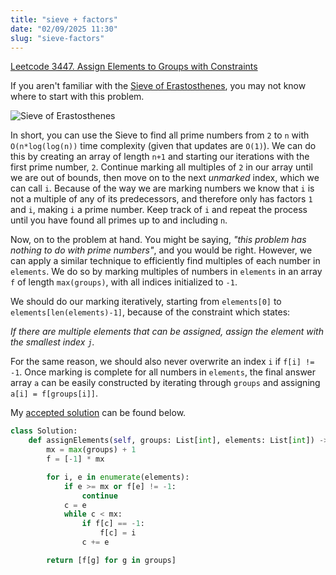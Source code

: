 ```yaml
---
title: "sieve + factors"
date: "02/09/2025 11:30"
slug: "sieve-factors"
---
```

[Leetcode 3447. Assign Elements to Groups with Constraints](https://leetcode.com/problems/assign-elements-to-groups-with-constraints/)

If you aren't familiar with the [Sieve of Erastosthenes](https://en.wikipedia.org/wiki/Sieve_of_Eratosthenes), you may not know where to start with this problem. 

![Sieve of Erastosthenes](https://upload.wikimedia.org/wikipedia/commons/9/94/Animation_Sieve_of_Eratosth.gif)

In short, you can use the Sieve to find all prime numbers from `2` to `n` with `O(n*log(log(n))` time complexity (given that updates are `O(1)`). We can do this by creating an array of length `n+1` and starting our iterations with the first prime number, `2`. Continue marking all multiples of `2` in our array until we are out of bounds, then move on to the next _unmarked_ index, which we can call `i`. Because of the way we are marking numbers we know that `i` is not a multiple of any of its predecessors, and therefore only has factors `1` and `i`, making `i` a prime number. Keep track of `i` and repeat the process until you have found all primes up to and including `n`.

Now, on to the problem at hand. You might be saying, _"this problem has nothing to do with prime numbers"_, and you would be right. However, we can apply a similar technique to efficiently find multiples of each number in `elements`. We do so by marking multiples of numbers in `elements` in an array `f` of length `max(groups)`, with all indices initialized to `-1`.

We should do our marking iteratively, starting from `elements[0]` to `elements[len(elements)-1]`, because of the constraint which states: 

_If there are multiple elements that can be assigned, assign the element with the smallest index `j`._

For the same reason, we should also never overwrite an index `i` if `f[i] != -1`. Once marking is complete for all numbers in `elements`, the final answer array `a` can be easily constructed by iterating through `groups` and assigning `a[i] = f[groups[i]]`.

My [accepted solution](https://leetcode.com/submissions/detail/1537151026/) can be found below.

```py
class Solution:
    def assignElements(self, groups: List[int], elements: List[int]) -> List[int]:
        mx = max(groups) + 1
        f = [-1] * mx

        for i, e in enumerate(elements):
            if e >= mx or f[e] != -1:
                continue
            c = e
            while c < mx:
                if f[c] == -1:
                    f[c] = i
                c += e

        return [f[g] for g in groups]
```
